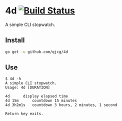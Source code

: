 # 4d [![Build Status][build-logo]][travis-4d]

A simple CLI stopwatch.


## Install

```sh
go get -u github.com/qjcg/4d
```


## Use

```
$ 4d -h
A simple CLI stopwatch.
Usage: 4d [DURATION]

4d		display elapsed time
4d 15m		countdown 15 minutes
4d 3h2m1s	countdown 3 hours, 2 minutes, 1 second

Return key exits.
```

[build-logo]: https://travis-ci.org/qjcg/4d.svg?branch=master
[travis-4d]: https://travis-ci.org/qjcg/4d
